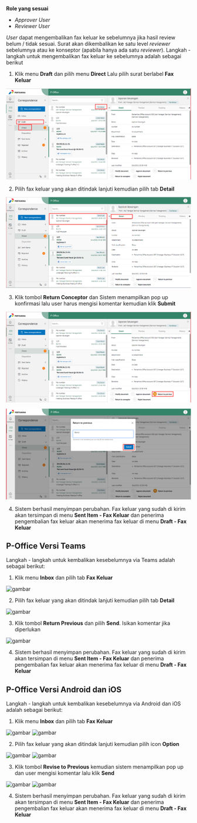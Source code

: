 **Role yang sesuai**

- *Approver User*
- *Reviewer User*

*User* dapat mengembalikan fax keluar ke sebelumnya jika hasil review belum / tidak sesuai. Surat akan dikembalikan ke satu level *reviewer* sebelumnya atau ke konseptor (apabila hanya ada satu *reviewer*). Langkah - langkah untuk mengembalikan fax keluar ke sebelumnya adalah sebagai berikut

1. Klik menu **Draft** dan pilih menu **Direct** Lalu pilih surat berlabel **Fax Keluar**

![gambar](FaxKeluar/FK_Web/02FK39.png)

2. Pilih fax keluar yang akan ditindak lanjuti kemudian pilih tab **Detail**

![gambar](FaxKeluar/FK_Web/02FK40.png)

3. Klik tombol **Return Conceptor** dan Sistem menampilkan pop up konfirmasi lalu user harus mengisi komentar kemudian klik **Submit**


![gambar](FaxKeluar/FK_Web/02FK-CR01.png)

![gambar](FaxKeluar/FK_Web/02FK-CR01-1.png)

4. Sistem berhasil menyimpan perubahan. Fax keluar yang sudah di kirim akan tersimpan di menu **Sent Item - Fax Keluar** dan penerima pengembalian fax keluar akan menerima fax keluar di menu **Draft - Fax Keluar**


## **P-Office Versi Teams**

Langkah - langkah untuk kembalikan kesebelumnya via Teams adalah sebagai berikut:

1. Klik menu **Inbox** dan pilih tab **Fax Keluar**

![gambar](FaxKeluar/FK_Teams/FK40.png)

2. Pilih fax keluar yang akan ditindak lanjuti kemudian pilih tab **Detail**

![gambar](FaxKeluar/FK_Teams/FK41.png)

3. Klik tombol **Return Previous** dan pilih **Send**. Isikan komentar jika diperlukan

![gambar](FaxKeluar/FK_Teams/FK42.png)

4. Sistem berhasil menyimpan perubahan. Fax keluar yang sudah di kirim akan tersimpan di menu **Sent Item - Fax Keluar** dan penerima pengembalian fax keluar akan menerima fax keluar di menu **Draft - Fax Keluar**


## **P-Office Versi Android dan iOS**

Langkah - langkah untuk kembalikan kesebelumnya via Android dan iOS adalah sebagai berikut:

1. Klik menu **Inbox** dan pilih tab **Fax Keluar**

![gambar](FaxKeluar/FK_Android/KembaliFK/A01.jpg) ![gambar](FaxKeluar/FK_Android/KembaliFK/A02.jpg)

2. Pilih fax keluar yang akan ditindak lanjuti kemudian pilih icon **Option**

![gambar](FaxKeluar/FK_Android/KembaliFK/A03.jpg) ![gambar](FaxKeluar/FK_Android/KembaliFK/A04.jpg)

3. Klik tombol **Revise to Previous** kemudian sistem menampilkan pop up dan user mengisi komentar lalu klik **Send**

![gambar](FaxKeluar/FK_Android/KembaliFK/A05.jpg) ![gambar](FaxKeluar/FK_Android/KembaliFK/A06.jpg)

4. Sistem berhasil menyimpan perubahan. Fax keluar yang sudah di kirim akan tersimpan di menu **Sent Item - Fax Keluar** dan penerima pengembalian fax keluar akan menerima fax keluar di menu **Draft - Fax Keluar**



